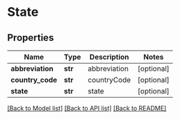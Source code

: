 # State

## Properties
Name | Type | Description | Notes
------------ | ------------- | ------------- | -------------
**abbreviation** | **str** | abbreviation | [optional] 
**country_code** | **str** | countryCode | [optional] 
**state** | **str** | state | [optional] 

[[Back to Model list]](../README.md#documentation-for-models) [[Back to API list]](../README.md#documentation-for-api-endpoints) [[Back to README]](../README.md)


